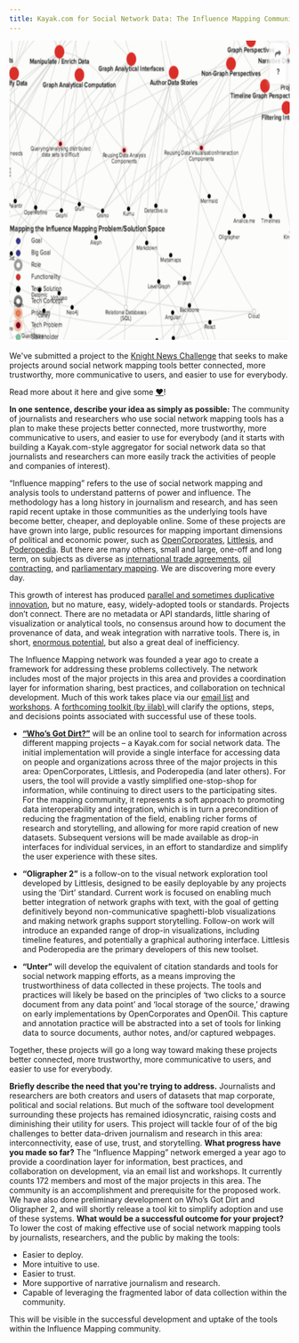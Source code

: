 ```yaml
---
title: Kayak.com for Social Network Data: The Influence Mapping Community Tackles Its Interoperability and Usability Problems
---
```


<img class="alignnone wp-image-380" src="/assets/images/kayak.png" alt="Knight Proposal" width="703" height="541" />

We've submitted a project to the <a href="https://www.newschallenge.org/challenge/data/entries/kayak-com-for-social-network-data-the-influence-mapping-community-tackles-its-interoperability-and-usability-problems?ct=t(14_10_15_First_News_10_14_2015)">Knight News Challenge</a> that seeks to make projects around social network mapping tools better connected, more trustworthy, more communicative to users, and easier to use for everybody.

Read more about it here and give some <a href="https://www.newschallenge.org/challenge/data/entries/kayak-com-for-social-network-data-the-influence-mapping-community-tackles-its-interoperability-and-usability-problems?ct=t(14_10_15_First_News_10_14_2015)">♥</a>!

<!--more-->

<strong>In one sentence, describe your idea as simply as possible:</strong>
The community of journalists and researchers who use social network mapping tools has a plan to make these projects better connected, more trustworthy, more communicative to users, and easier to use for everybody (and it starts with building a Kayak.com-style aggregator for social network data so that journalists and researchers can more easily track the activities of people and companies of interest).

“Influence mapping” refers to the use of social network mapping and analysis tools to understand patterns of power and influence. The methodology has a long history in journalism and research, and has seen rapid recent uptake in those communities as the underlying tools have become better, cheaper, and deployable online. Some of these projects are have grown into large, public resources for mapping important dimensions of political and economic power, such as <a href="https://opencorporates.com/" target="_blank">OpenCorporates</a>, <a href="http://littlesis.org/" target="_blank">Littlesis</a>, and <a href="http://www.poderopedia.org/" target="_blank">Poderopedia</a>. But there are many others, small and large, one-off and long term, on subjects as diverse as <a href="https://correctiv.org/en/investigations/ttip/dealer/" target="_blank">international trade agreements</a>, <a href="https://www.youtube.com/watch?v=29RQWlalFfs" target="_blank">oil contracting</a>, and <a href="http://sinarproject.org/en/updates/popit-a-key-component-for-malaysias-governance-initiatives" target="_blank">parliamentary mapping</a>. We are discovering more every day.

This growth of interest has produced <a href="https://docs.google.com/spreadsheets/d/1Xo-ehJatzmxMek6gPG0h-d7yRSuiO6_flViTQNMAku0/edit#gid=0" target="_blank">parallel and sometimes duplicative innovation</a>, but no mature, easy, widely-adopted tools or standards. Projects don’t connect. There are no metadata or API standards, little sharing of visualization or analytical tools, no consensus around how to document the provenance of data, and weak integration with narrative tools. There is, in short, <a href="https://iilab.kumu.io/influence-mapping" target="_blank">enormous potential</a>, but also a great deal of inefficiency.

The Influence Mapping network was founded a year ago to create a framework for addressing these problems collectively. The network includes most of the major projects in this area and provides a coordination layer for information sharing, best practices, and collaboration on technical development. Much of this work takes place via our <a href="http://influencemapping.org/discussion/" target="_blank">email list</a> and <a href="https://github.com/influencemapping/wiki/wiki" target="_blank">workshops</a>. A <a href="http://influencemapping.org/influence-mapping-toolbox/" target="_blank">forthcoming toolkit (by iilab) </a>will clarify the options, steps, and decisions points associated with successful use of these tools.
<ul>
	<li><strong><a href="https://github.com/influencemapping/whos-got-dirt" target="_blank">“Who’s Got Dirt?”</a></strong> will be an online tool to search for information across different mapping projects – a Kayak.com for social network data. The initial implementation will provide a single interface for accessing data on people and organizations across three of the major projects in this area: OpenCorporates, Littlesis, and Poderopedia (and later others). For users, the tool will provide a vastly simplified one-stop-shop for information, while continuing to direct users to the participating sites. For the mapping community, it represents a soft approach to promoting data interoperability and integration, which is in turn a precondition of reducing the fragmentation of the field, enabling richer forms of research and storytelling, and allowing for more rapid creation of new datasets. Subsequent versions will be made available as drop-in interfaces for individual services, in an effort to standardize and simplify the user experience with these sites.</li>
</ul>
<ul>
	<li><strong>“Oligrapher 2”</strong> is a follow-on to the visual network exploration tool developed by Littlesis, designed to be easily deployable by any projects using the ‘Dirt’ standard. Current work is focused on enabling much better integration of network graphs with text, with the goal of getting definitively beyond non-communicative spaghetti-blob visualizations and making network graphs support storytelling. Follow-on work will introduce an expanded range of drop-in visualizations, including timeline features, and potentially a graphical authoring interface. Littlesis and Poderopedia are the primary developers of this new toolset.</li>
</ul>
<ul>
	<li><strong>“Unter”</strong> will develop the equivalent of citation standards and tools for social network mapping efforts, as a means improving the trustworthiness of data collected in these projects. The tools and practices will likely be based on the principles of ‘two clicks to a source document from any data point’ and ‘local storage of the source,’ drawing on early implementations by OpenCorporates and OpenOil. This capture and annotation practice will be abstracted into a set of tools for linking data to source documents, author notes, and/or captured webpages.</li>
</ul>
Together, these projects will go a long way toward making these projects better connected, more trustworthy, more communicative to users, and easier to use for everybody.

<strong>Briefly describe the need that you're trying to address.</strong>
Journalists and researchers are both creators and users of datasets that map corporate, political and social relations. But much of the software tool development surrounding these projects has remained idiosyncratic, raising costs and diminishing their utility for users. This project will tackle four of of the big challenges to better data-driven journalism and research in this area: interconnectivity, ease of use, trust, and storytelling.
<strong>What progress have you made so far?</strong>
The “Influence Mapping” network emerged a year ago to provide a coordination layer for information, best practices, and collaboration on development, via an email list and workshops. It currently counts 172 members and most of the major projects in this area. The community is an accomplishment and prerequisite for the proposed work. We have also done preliminary development on Who’s Got Dirt and Oligrapher 2, and will shortly release a tool kit to simplify adoption and use of these systems.
<strong>What would be a successful outcome for your project?</strong>
To lower the cost of making effective use of social network mapping tools by journalists, researchers, and the public by making the tools:
<ul>
	<li>Easier to deploy.</li>
	<li>More intuitive to use.</li>
	<li>Easier to trust.</li>
	<li>More supportive of narrative journalism and research.</li>
	<li>Capable of leveraging the fragmented labor of data collection within the community.</li>
</ul>
This will be visible in the successful development and uptake of the tools within the Influence Mapping community.
